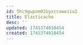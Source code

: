 ```yaml
---
id: 5hc9gwpom02byxccoweiiu2
title: Elasticache
desc: ''
updated: 1745374010454
created: 1745374010454
---
```

